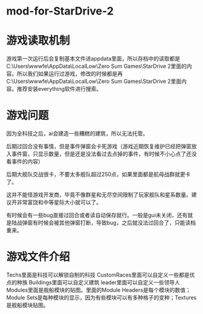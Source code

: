 # mod-for-StarDrive-2

# 游戏读取机制

游戏第一次运行后会复制基本文件进appdata里面，所以存档中的读取都是C:\Users\wwwfe\AppData\LocalLow\Zero Sum Games\StarDrive 2里面的内容。所以我们如果运行过游戏，修改的时候都是再C:\Users\wwwfe\AppData\LocalLow\Zero Sum Games\StarDrive 2里面内容。推荐安装everything软件进行搜索。

# 游戏问题
因为全科技之后，ai会建造一些糟糕的建筑，所以无法托管。

后期过回合没有事情，但是事件弹窗会卡死游戏（游戏近期恢复维护已经把弹窗放入事件窗，只显示数量，但是还是没法看过去点掉的事件，有时候不小心点了还没看事件的内容）

后期大舰队交战很卡，不要太多舰队超过250点，如果里面都是航母战群就更卡了。

这并不能怪游戏开发商，毕竟不像群星和无尽空间限制了玩家舰队和星系数量。建议开非常富饶和中等星际大小就可以了。

有时候会有一些bug直接过回合或者读自动保存就行。一般是gui未关闭，还有就是陆战弹窗有时候会被其他弹窗打断，导致bug，之后就没法过回合了，只能读档重来。


# 游戏文件介绍

Techs里面是科技可以解锁自制的科技
CustomRaces里面可以自定义一些都是优点的种族
Buildings里面可以自定义建筑
leader里面可以自定义一些领导人
Modules里面是舰船模块的贴图。里面的Module Headers是每个模块的数值；Module Sets是每种模块的显示，因为有些模块可以有多种格子的变种；Textures是舰船模块贴图。
